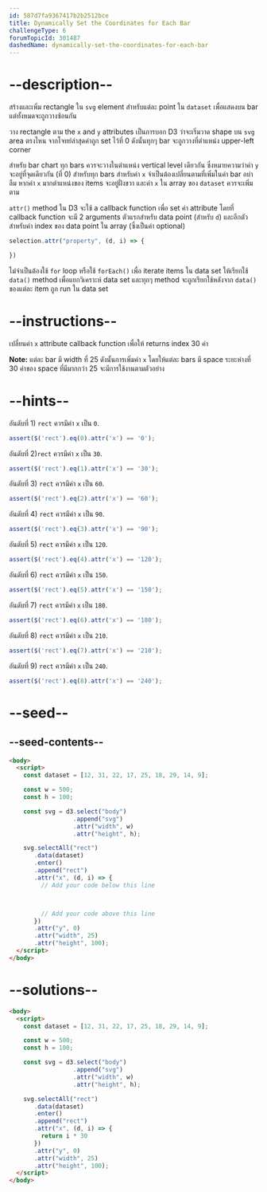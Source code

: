 ```yaml
---
id: 587d7fa9367417b2b2512bce
title: Dynamically Set the Coordinates for Each Bar
challengeType: 6
forumTopicId: 301487
dashedName: dynamically-set-the-coordinates-for-each-bar
---
```


# --description--

สร้างและเพิ่ม rectangle ใน `svg` element สำหรับแต่ละ point ใน `dataset` เพื่อแสดงบน bar แต่ทั้งหมดจะถูกวางซ้อนกัน

วาง rectangle ตาม the `x` and `y` attributes เป็นการบอก D3 ว่าจะเริ่มวาด shape บน `svg` area ตรงไหน จากโจทย์ล่าสุดค่าถูก set ไว้ที่ 0 ดังนั้นทุกๆ bar จะถูกวางที่ตำแหน่ง upper-left corner

สำหรับ bar chart ทุก bars ควรจะวางในตำแหน่ง vertical level เดียวกัน ซึ่งหมายความว่าค่า `y` จะอยู่ที่จุดเดียวกัน (ที่ 0) สำหรับทุก bars สำหรับค่า `x` จำเป็นต้องเปลี่ยนตามที่เพิ่มในค่า bar
อบ่าลืม หากค่า `x` มากตำแหน่งของ items จะอยู่ฝั่งขวา และค่า `x` ใน array ของ `dataset` ควรจะเพิ่มตาม

`attr()` method ใน D3 จะใช้ a callback function เพื่อ set ค่า attribute โดยที่ callback function จะมี 2 arguments ตัวแรกสำหรับ data point (สำหรับ `d`) และอีกตัวสำหรับค่า index ของ data point ใน array (ซึ่งเป็นค่า optional)

```js
selection.attr("property", (d, i) => {

})
```

ไม่จำเป็นต้องใช้ `for` loop หรือใช้ `forEach()` เพื่อ iterate items ใน data set ให้เรียกใช้ `data()` method เพื่อแยกวิเคราะห์ data set และทุกๆ method จะถูกเรียกใช้หลังจาก `data()` ของแต่ละ item ถูก run ใน data set

# --instructions--

เปลี่ยนค่า `x` attribute callback function เพื่อให้ returns index 30 ค่า

**Note:** แต่ละ bar มี width ที่ 25 ดังนั้นการเพิ่มค่า `x` โดยให้แต่ละ bars มี space ระยะห่างที่ 30 
ค่าของ space ที่มีมากกว่า 25 จะมีการใช้งานตามตัวอย่าง

# --hints--

อันดับที่ 1) `rect` ควรมีค่า `x` เป็น `0`.

```js
assert($('rect').eq(0).attr('x') == '0');
```

อันดับที่ 2)`rect` ควรมีค่า `x` เป็น `30`.

```js
assert($('rect').eq(1).attr('x') == '30');
```

อันดับที่ 3) `rect` ควรมีค่า `x` เป็น `60`.

```js
assert($('rect').eq(2).attr('x') == '60');
```

อันดับที่ 4) `rect` ควรมีค่า `x` เป็น `90`.

```js
assert($('rect').eq(3).attr('x') == '90');
```

อันดับที่ 5) `rect` ควรมีค่า `x` เป็น `120`.

```js
assert($('rect').eq(4).attr('x') == '120');
```

อันดับที่ 6) `rect` ควรมีค่า `x` เป็น `150`.

```js
assert($('rect').eq(5).attr('x') == '150');
```

อันดับที่ 7) `rect` ควรมีค่า `x` เป็น `180`.

```js
assert($('rect').eq(6).attr('x') == '180');
```

อันดับที่ 8) `rect` ควรมีค่า `x` เป็น `210`.

```js
assert($('rect').eq(7).attr('x') == '210');
```

อันดับที่ 9) `rect` ควรมีค่า `x` เป็น `240`.

```js
assert($('rect').eq(8).attr('x') == '240');
```

# --seed--

## --seed-contents--

```html
<body>
  <script>
    const dataset = [12, 31, 22, 17, 25, 18, 29, 14, 9];

    const w = 500;
    const h = 100;

    const svg = d3.select("body")
                  .append("svg")
                  .attr("width", w)
                  .attr("height", h);

    svg.selectAll("rect")
       .data(dataset)
       .enter()
       .append("rect")
       .attr("x", (d, i) => {
         // Add your code below this line



         // Add your code above this line
       })
       .attr("y", 0)
       .attr("width", 25)
       .attr("height", 100);
  </script>
</body>
```

# --solutions--

```html
<body>
  <script>
    const dataset = [12, 31, 22, 17, 25, 18, 29, 14, 9];

    const w = 500;
    const h = 100;

    const svg = d3.select("body")
                  .append("svg")
                  .attr("width", w)
                  .attr("height", h);

    svg.selectAll("rect")
       .data(dataset)
       .enter()
       .append("rect")
       .attr("x", (d, i) => {
         return i * 30
       })
       .attr("y", 0)
       .attr("width", 25)
       .attr("height", 100);
  </script>
</body>
```
